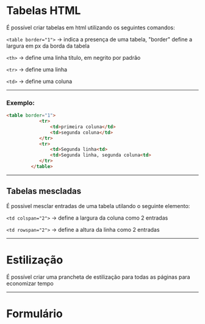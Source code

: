 # Tabelas HTML

É possível criar tabelas em html utilizando os seguintes comandos:

````<table border="1">```` -> indica a presença de uma tabela, "border" define a largura em px da borda da tabela

````<th>```` -> define uma linha título, em negrito por padrão 

````<tr>```` -> define uma linha

````<td>```` -> define uma coluna

---
### Exemplo:

````html
<table border="1">
            <tr>
                <td>primeira coluna</td>
                <td>segunda coluna</td>
            </tr>
            <tr>
                <td>Segunda linha<td>
                <td>Segunda linha, segunda coluna<td>
            </tr>
         </table>
````
---
## Tabelas mescladas

É possivel mesclar entradas de uma tabela utilando o seguinte elemento:

````<td colspan="2">```` -> define a largura da coluna como 2 entradas

````<td rowspan="2">```` -> define a altura da linha como 2 entradas

---
# Estilização

É possível criar uma prancheta de estilização para todas as páginas para economizar tempo

---
# Formulário


